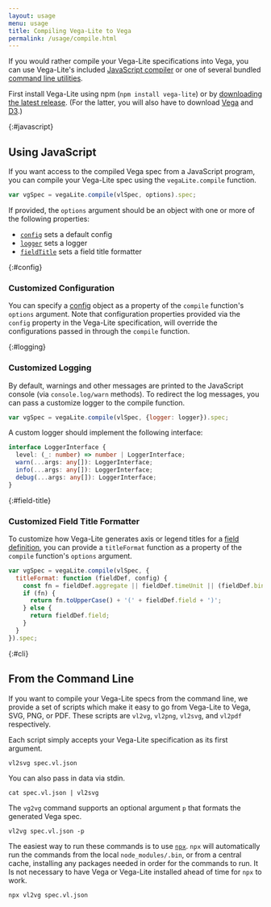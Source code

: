 ```yaml
---
layout: usage
menu: usage
title: Compiling Vega-Lite to Vega
permalink: /usage/compile.html
---
```


If you would rather compile your Vega-Lite specifications into Vega, you can use Vega-Lite's included [JavaScript compiler](#javascript) or one of several bundled [command line utilities](#cli).

First install Vega-Lite using npm (`npm install vega-lite`) or by [downloading the latest release](https://github.com/vega/vega-lite/releases/latest). (For the latter, you will also have to download [Vega](https://github.com/vega/vega/releases/latest) and [D3](https://d3js.org).)

{:#javascript}

## Using JavaScript

If you want access to the compiled Vega spec from a JavaScript program, you can compile your Vega-Lite spec using the `vegaLite.compile` function.

```js
var vgSpec = vegaLite.compile(vlSpec, options).spec;
```

If provided, the `options` argument should be an object with one or more of the following properties:

- [`config`](#config) sets a default config
- [`logger`](#logging) sets a logger
- [`fieldTitle`](#field-title) sets a field title formatter

{:#config}

### Customized Configuration

You can specify a [config]({{site.baseurl}}/docs/config.html) object as a property of the `compile` function's `options` argument. Note that configuration properties provided via the `config` property in the Vega-Lite specification, will override the configurations passed in through the `compile` function.

{:#logging}

### Customized Logging

By default, warnings and other messages are printed to the JavaScript console (via `console.log/warn` methods). To redirect the log messages, you can pass a customize logger to the compile function.

```js
var vgSpec = vegaLite.compile(vlSpec, {logger: logger}).spec;
```

A custom logger should implement the following interface:

```typescript
interface LoggerInterface {
  level: (_: number) => number | LoggerInterface;
  warn(...args: any[]): LoggerInterface;
  info(...args: any[]): LoggerInterface;
  debug(...args: any[]): LoggerInterface;
}
```

{:#field-title}

### Customized Field Title Formatter

To customize how Vega-Lite generates axis or legend titles for a [field definition](encoding.html#field-def), you can provide a `titleFormat` function as a property of the `compile` function's `options` argument.

```js
var vgSpec = vegaLite.compile(vlSpec, {
  titleFormat: function (fieldDef, config) {
    const fn = fieldDef.aggregate || fieldDef.timeUnit || (fieldDef.bin && 'bin');
    if (fn) {
      return fn.toUpperCase() + '(' + fieldDef.field + ')';
    } else {
      return fieldDef.field;
    }
  }
}).spec;
```

{:#cli}

## From the Command Line

If you want to compile your Vega-Lite specs from the command line, we provide a set of scripts which make it easy to go from Vega-Lite to Vega, SVG, PNG, or PDF. These scripts are `vl2vg`, `vl2png`, `vl2svg`, and `vl2pdf` respectively.

Each script simply accepts your Vega-Lite specification as its first argument.

`vl2svg spec.vl.json`

You can also pass in data via stdin.

`cat spec.vl.json | vl2svg`

The `vg2vg` command supports an optional argument `p` that formats the generated Vega spec.

`vl2vg spec.vl.json -p`

The easiest way to run these commands is to use [`npx`](https://github.com/npm/npx). `npx` will automatically run the commands from the local `node_modules/.bin`, or from a central cache, installing any packages needed in order for the commands to run. It Is not necessary to have Vega or Vega-Lite installed ahead of time for `npx` to work.

`npx vl2vg spec.vl.json`
